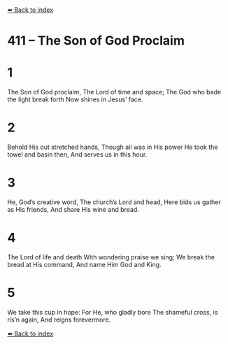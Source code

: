 [⬅️ Back to index](../README.md)

# 411 – The Son of God Proclaim


# 1
The Son of God proclaim,
The Lord of time and space;
The God who bade the light break forth
Now shines in Jesus’ face.

# 2
Behold His out stretched hands,
Though all was in His power
He took the towel and basin then,
And serves us in this hour.

# 3
He, God’s creative word,
The church’s Lord and head,
Here bids us gather as His friends,
And share His wine and bread.

# 4
The Lord of life and death
With wondering praise we sing;
We break the bread at His command,
And name Him God and King.

# 5
We take this cup in hope:
For He, who gladly bore
The shameful cross, is ris’n again,
And reigns forevermore.

[⬅️ Back to index](../README.md)
